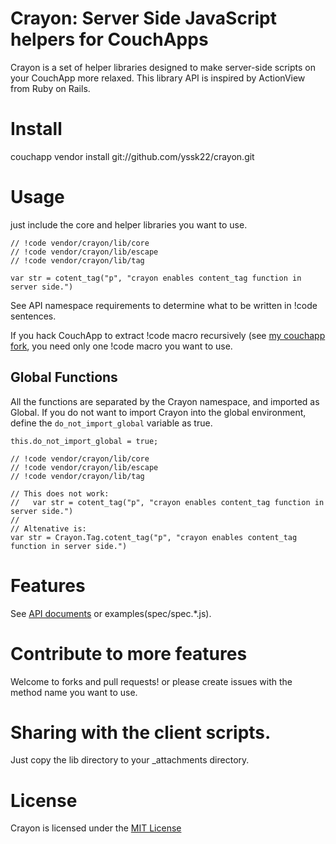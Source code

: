 # Crayon: Server Side JavaScript helpers for CouchApps

Crayon is a set of helper libraries designed to make server-side scripts on your CouchApp more relaxed.
This library API is inspired by ActionView from Ruby on Rails.

# Install

   couchapp vendor install git://github.com/yssk22/crayon.git

# Usage

just include the core and helper libraries you want to use.

    // !code vendor/crayon/lib/core
    // !code vendor/crayon/lib/escape
    // !code vendor/crayon/lib/tag

    var str = cotent_tag("p", "crayon enables content_tag function in server side.")

See API namespace requirements to determine what to be written in !code sentences.

If you hack CouchApp to extract !code macro recursively (see [my couchapp fork](http://github.com/yssk22/crayon),
you need only one !code macro you want to use.

## Global Functions

All the functions are separated by the Crayon namespace, and imported as Global.
If you do not want to import Crayon into the global environment, define the `do_not_import_global` variable as true.

    this.do_not_import_global = true;

    // !code vendor/crayon/lib/core
    // !code vendor/crayon/lib/escape
    // !code vendor/crayon/lib/tag

    // This does not work:
    //   var str = cotent_tag("p", "crayon enables content_tag function in server side.")
    //
    // Altenative is:
    var str = Crayon.Tag.cotent_tag("p", "crayon enables content_tag function in server side.")

# Features

See [API documents](http://yssk22.github.com/crayon/api/build/index.html)
or examples(spec/spec.*.js).

# Contribute to more features

Welcome to forks and pull requests! or please create issues 
with the method name you want to use.

# Sharing with the client scripts.

Just copy the lib directory to your _attachments directory.

# License

Crayon is licensed under the [MIT License](http://www.opensource.org/licenses/mit-license.php)
